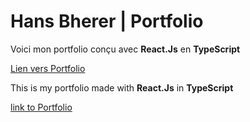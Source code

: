 # Hans Bherer | Portfolio
Voici mon portfolio conçu avec **React.Js** en **TypeScript**

[Lien vers Portfolio](https://www.hbherer.me)

This is my portfolio made with **React.Js** in **TypeScript**

[link to Portfolio](https://www.hbherer.me)
